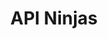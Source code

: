 ---
facebook: https://facebook.com/APINinjas
linkedin: https://linkedin.com/company/api-ninjas
logohandle: api-ninjas
sort: api-ninjas
title: API Ninjas
twitter: https://x.com/API_Ninjas
website: https://api-ninjas.com/
---